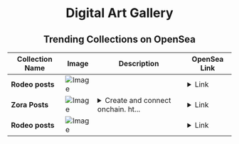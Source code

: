 <div align="center">

# Digital Art Gallery

## Trending Collections on OpenSea

| Collection Name                       | Image                                                                                     | Description                       | OpenSea Link                                                                                          |
|---------------------------------------|-------------------------------------------------------------------------------------------|-----------------------------------|--------------------------------------------------------------------------------------------------------|
| **Rodeo posts** | ![Image](https://i.seadn.io/s/raw/files/a5ecef62fdc1abd1dcf8a016b13dbe74.jpg?w=500&auto=format?w=200&auto=format) |  | <details><summary>Link</summary>[Rodeo posts](https://opensea.io/collection/rodeo-posts-6949)</details> |
| **Zora Posts** | ![Image](https://i.seadn.io/s/raw/files/accdb9c7e852a5b8913b2cbde879fcd7.jpg?w=500&auto=format?w=200&auto=format) | <details><summary>Create and connect onchain. ht...</summary>Create and connect onchain. https://zora.co</details> | <details><summary>Link</summary>[Zora Posts](https://opensea.io/collection/zora-posts-18175)</details> |
| **Rodeo posts** | ![Image](https://i.seadn.io/s/raw/files/8d58ee935f663c82a9963c32be492da8.png?w=500&auto=format?w=200&auto=format) |  | <details><summary>Link</summary>[Rodeo posts](https://opensea.io/collection/rodeo-posts-6948)</details> |

</div>